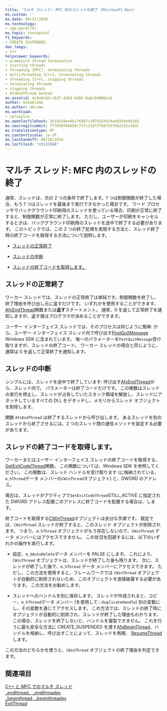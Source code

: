 ```yaml
---
title: 'マルチ スレッド: MFC 内のスレッドの終了 |Microsoft Docs'
ms.custom: ''
ms.date: 08/27/2018
ms.technology:
- cpp-parallel
ms.topic: conceptual
f1_keywords:
- CREATE_SUSPENDED
dev_langs:
- C++
helpviewer_keywords:
- premature thread termination
- starting threads
- threading [MFC], terminating threads
- multithreading [C++], terminating threads
- threading [C++], stopping threads
- terminating threads
- stopping threads
- AfxEndThread method
ms.assetid: 4c0a8c6d-c02f-456d-bd02-0a8c8d006ecb
author: mikeblome
ms.author: mblome
ms.workload:
- cplusplus
ms.openlocfilehash: 3b192c0ee4bc7658fc39791545c4aa9334edd183
ms.sourcegitcommit: f7703076b850c717c33d72fb0755fbb2215c5ddc
ms.translationtype: MT
ms.contentlocale: ja-JP
ms.lasthandoff: 08/28/2018
ms.locfileid: "43131946"
---
```

# <a name="multithreading-terminating-threads-in-mfc"></a>マルチ スレッド: MFC 内のスレッドの終了
通常、スレッドは、次の 2 つの条件で終了します。1 つは制御関数が終了した場合、もう 1 つはスレッドを最後まで実行できなかった場合です。 ワード プロセッサでバックグラウンド印刷用のスレッドを使っている場合、印刷が正常に終了すると、制御関数が正常に終了します。 ただし、ユーザーが印刷をキャンセルするときは、バッググラウンド印刷用のスレッドを途中で終了する必要があります。 このトピックでは、この 2 つの終了処理を実現する方法と、スレッド終了時の終了コードを取得する方法について説明します。  
  
- [スレッドの正常終了](#_core_normal_thread_termination)  
  
- [スレッドの中断](#_core_premature_thread_termination)  
  
- [スレッドの終了コードを取得します。](#_core_retrieving_the_exit_code_of_a_thread)  
  
##  <a name="_core_normal_thread_termination"></a> スレッドの正常終了  
 
ワーカー スレッドでは、スレッドの正常終了は単純です。制御関数を終了し、終了理由を呼び出し元に返すだけです。 いずれかを使用することができます、 [AfxEndThread](../mfc/reference/application-information-and-management.md#afxendthread)関数または**返す**ステートメント。 通常、0 を返して正常終了を通知しますが、返す値はプログラマが決めることができます。  
  
ユーザー インターフェイス スレッドでは、そのプロセスは同じように簡単: から、ユーザー インターフェイス スレッド内で呼び出す[PostQuitMessage](http://msdn.microsoft.com/library/windows/desktop/ms644945) Windows SDK に含まれています。 唯一のパラメーターを`PostQuitMessage`受け取りますが、スレッドの終了コード。 ワーカー スレッドの場合と同じように、通常は 0 を返して正常終了を通知します。  
  
##  <a name="_core_premature_thread_termination"></a> スレッドの中断  
 
シンプルには、スレッドを途中で終了しています: 呼び出す[AfxEndThread](../mfc/reference/application-information-and-management.md#afxendthread)から、スレッド内で。 パラメーターは終了コードだけです。 この関数はスレッドの実行を停止し、スレッドが占有していたスタック領域を解放し、スレッドにアタッチしているすべての DLL をデタッチし、メモリからスレッド オブジェクトを削除します。  
  
関数 `AfxEndThread` は終了するスレッドから呼び出します。 あるスレッドを別のスレッドから終了させるには、2 つのスレッド間の通信メソッドを設定する必要があります。  
  
##  <a name="_core_retrieving_the_exit_code_of_a_thread"></a> スレッドの終了コードを取得します。  
 
ワーカーまたはユーザー インターフェイス スレッドの終了コードを取得する、 [GetExitCodeThread](http://msdn.microsoft.com/library/windows/desktop/ms683190)関数。 この関数については、Windows SDK を参照してください。 この関数は、スレッド ハンドルを受け取ります (に格納されている、`m_hThread`データ メンバーの`CWinThread`オブジェクト) と、DWORD のアドレス。  
  
場合は、スレッドがアクティブで`GetExitCodeThread`STILL_ACTIVE に指定された DWORD アドレス配置このアドレスに終了コードを配置する場合は、します。  
  
終了コードを取得する[CWinThread](../mfc/reference/cwinthread-class.md)オブジェクトは余分な手順です。 既定では、`CWinThread` スレッドが終了すると、このスレッド オブジェクトが削除されます。 つまり、`m_hThread` オブジェクトがもう存在しないので、`CWinThread` データ メンバーにはアクセスできません。 この状況を回避するには、以下のいずれかの操作を実行します。  
  
- 設定、`m_bAutoDelete`データ メンバーを FALSE にします。 これにより、`CWinThread` オブジェクトは、スレッドが終了した後も残ります。 次に、スレッドが終了した後で、`m_hThread` データ メンバーにアクセスできます。 ただし、この方法を使用すると、フレームワークでは `CWinThread` オブジェクトが自動的に削除されないため、このオブジェクトを直接破棄する必要があります。 この方法をお勧めします。  
  
- スレッドへのハンドルを別に保存します。 スレッドが作成されると、コピー、`m_hThread`データ メンバー (を使用して`::DuplicateHandle`) 別の変数にし、その変数を通じてアクセスします。 この方法では、スレッドの終了時にオブジェクトが自動的に削除され、スレッドが終了した理由もわかります。 この場合、スレッドを終了しないと、ハンドルを複製できません。 これを行うに最も安全な方法に CREATE_SUSPENDED を渡す[AfxBeginThread](../mfc/reference/application-information-and-management.md#afxbeginthread)、ハンドルを格納し、呼び出すことによって、スレッドを再開、 [ResumeThread](../mfc/reference/cwinthread-class.md#resumethread)します。  
  
この方法のどちらかを使うと、`CWinThread` オブジェクトの終了理由を判定できます。  
  
## <a name="see-also"></a>関連項目  
 
[C++ と MFC でのマルチ スレッド](multithreading-with-cpp-and-mfc.md)   
[_endthread、_endthreadex](../c-runtime-library/reference/endthread-endthreadex.md)   
[_beginthread, _beginthreadex](../c-runtime-library/reference/beginthread-beginthreadex.md)   
[ExitThread](http://msdn.microsoft.com/library/windows/desktop/ms682659)
